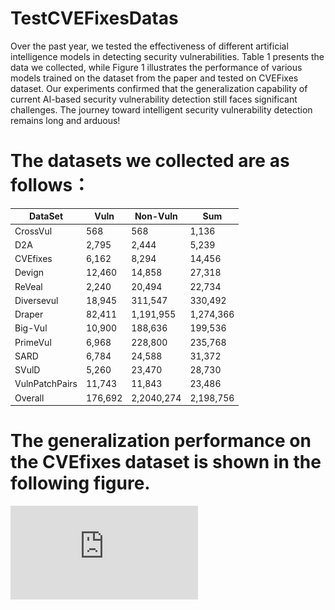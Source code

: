 # TestCVEFixesDatas
Over the past year, we tested the effectiveness of different artificial intelligence models in detecting security vulnerabilities. Table 1 presents the data we collected, while Figure 1 illustrates the performance of various models trained on the dataset from the paper and tested on CVEFixes dataset. Our experiments confirmed that the generalization capability of current AI-based security vulnerability detection still faces significant challenges. The journey toward intelligent security vulnerability detection remains long and arduous!

# The datasets we collected are as follows：

| DataSet          | Vuln   | Non-Vuln | Sum      |
|------------------|--------|----------|----------|
| CrossVul         | 568    | 568      | 1,136    |
| D2A              | 2,795  | 2,444    | 5,239    |
| CVEfixes         | 6,162  | 8,294    | 14,456   |
| Devign           | 12,460 | 14,858   | 27,318   |
| ReVeal           | 2,240  | 20,494   | 22,734   |
| Diversevul       | 18,945 | 311,547  | 330,492  |
| Draper           | 82,411 | 1,191,955| 1,274,366|
| Big-Vul          | 10,900 | 188,636  | 199,536  |
| PrimeVul         | 6,968  | 228,800  | 235,768  |
| SARD             | 6,784  | 24,588   | 31,372   |
| SVulD            | 5,260  | 23,470   | 28,730   |
| VulnPatchPairs   | 11,743 | 11,843   | 23,486   |
| Overall          | 176,692| 2,2040,274| 2,198,756|

# The generalization performance on the CVEfixes dataset is shown in the following figure.
![示例图片](https://github.com/hrshy0629/TestCVEFixesDatas/blob/main/TestOnCVEFixes.pdf)
